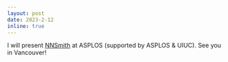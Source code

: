 ```yaml
---
layout: post
date: 2023-2-12
inline: true
---
```


I will present [NNSmith](https://github.com/ise-uiuc/nnsmith) at ASPLOS (supported by ASPLOS & UIUC). See you in Vancouver!

